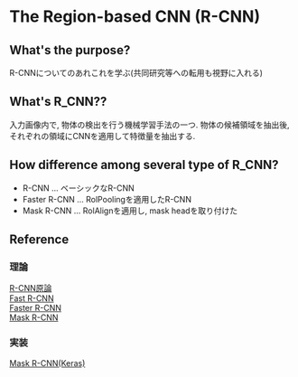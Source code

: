 # The Region-based CNN (R-CNN)

## What's the purpose?
R-CNNについてのあれこれを学ぶ(共同研究等への転用も視野に入れる)

## What's R_CNN??
入力画像内で, 物体の検出を行う機械学習手法の一つ. 物体の候補領域を抽出後, それぞれの領域にCNNを適用して特徴量を抽出する.

## How difference among several type of R_CNN?

- R-CNN ... ベーシックなR-CNN
- Faster R-CNN ... RolPoolingを適用したR-CNN
- Mask R-CNN ... RolAlignを適用し, mask headを取り付けた

## Reference

### 理論
[R-CNN原論](https://arxiv.org/pdf/1311.2524.pdf)  
[Fast R-CNN](https://arxiv.org/pdf/1504.08083.pdf)  
[Faster R-CNN](https://arxiv.org/pdf/1506.01497.pdf)  
[Mask R-CNN](https://arxiv.org/pdf/1703.06870.pdf)

### 実装
[Mask R-CNN(Keras)](https://github.com/shtamura/maskrcnn)
